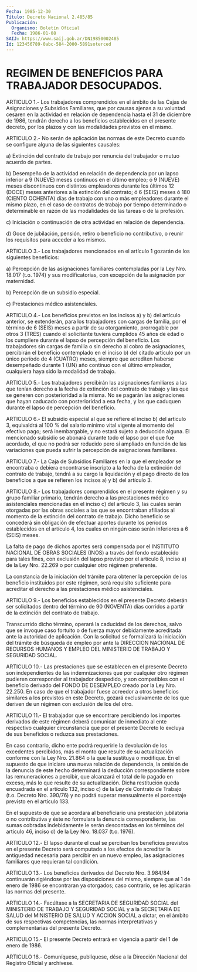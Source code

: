 ```yaml
---
Fecha: 1985-12-30
Título: Decreto Nacional 2.485/85
Publicación:
  Organismo: Boletín Oficial
  Fecha: 1986-01-08
SAIJ: https://www.saij.gob.ar/DN19850002485
Id: 123456789-0abc-584-2000-5891soterced
---
```

# REGIMEN DE BENEFICIOS PARA TRABAJADOR DESOCUPADOS.

<a id="1"></a>
ARTICULO  1.-  Los  trabajadores  comprendidos  en el ámbito de las Cajas  de  Asignaciones  y  Subsidios  Familiares, que  por  causas ajenas  a  su  voluntad  cesaren  en la actividad  en  relación  de dependencia hasta el 31 de diciembre  de  1986,  tendrán  derecho a los beneficios establecidos en el presente decreto, por los  plazos y con las modalidades previstos en el mismo.

<a id="2"></a>
ARTICULO  2.-  No  serán  de  aplicación las normas de este Decreto cuando  se  configure  alguna  de  las  siguientes  causales:

a) Extinción del contrato de trabajo  por renuncia del trabajador o mutuo acuerdo de partes.

b)  Desempeño de la actividad en relación  de  dependencia  por  un lapso  inferior  a 9 (NUEVE) meses continuos en el último empleo; ó 9 (NUEVE) meses discontinuos  con distintos empleadores durante los últimos 12 (DOCE) meses anteriores  a  la extinción del contrato; ó 6 (SEIS) meses ó 180 (CIENTO OCHENTA) días  de  trabajo  con  uno o más empleadores durante el mismo plazo, en el caso de contratos  de trabajo  por  tiempo  determinado  o  determinable  en razón de las modalidades de las tareas o de la profesión.

c)  Iniciación  o  continuación  de  otra actividad en relación  de dependencia.

d) Goce de jubilación, pensión, retiro o beneficio no contributivo, o reunir los requisitos  para  acceder  a los mismos.

<a id="3"></a>
ARTICULO  3.- Los trabajadores mencionados en el artículo 1 gozarán de los siguientes beneficios:

a) Percepción  de  las  asignaciones familiares contempladas por la Ley Nro. 18.017 (t.o. 1974)  y sus modificatorias, con excepción de la asignación por maternidad.

b) Percepción de un subsidio especial.

c) Prestaciones médico asistenciales.

<a id="4"></a>
ARTICULO  4.-  Los  beneficios previstos en los incisos a) y b) del artículo anterior, se  extenderán, para los trabajadores con cargas de familia, por el término  de  6  (SEIS)  meses  a  partir  de  su otorgamiento,  prorrogable por otros 3 (TRES) cuando el solicitante tuviera cumplidos  45 años de edad o los cumpliere durante el lapso de  percepción  del  beneficio.  Los  trabajadores  sin  cargas  de familia o sin derecho  al  cobro  de  asignaciones,  percibirán  el beneficio  contemplado  en  el inciso b) del citado artículo por un único período de 4 (CUATRO) meses,  siempre  que  acrediten haberse desempeñado  durante  1 (UN) año continuo con el último  empleador, cualquiera haya sido la modalidad de trabajo.

<a id="5"></a>
ARTICULO    5.-    Los  trabajadores  percibirán  las  asignaciones familiares a las que  tenían  derecho  a  la fecha de extinción del contrato  de trabajo y las que se generen con  posterioridad  a  la misma. No se  pagarán  las  asignaciones  que  hayan  caducado  con posterioridad  a  esa fecha, y las que caduquen durante el lapso de percepción del beneficio.

<a id="6"></a>
ARTICULO  6.-  El  subsidio especial al que se refiere el inciso b) del articulo 3, equivaldrá  al  100  %  del  salario  minimo  vital vigente  al  momento  del  efectivo  pago;  será inembargable, y no estará  sujeto  a  deducción  alguna.  El  mencionado  subsidio  se abonará durante todo el lapso por el que fue  acordado,  el  que no podrá  ser  reducido pero sí ampliado en función de las variaciones que  pueda  sufrir    la  percepción  de  asignaciones  familiares.

<a id="7"></a>
ARTICULO  7.-  La  Caja  de  Subsidios  Familiares  en  la  que  el empleador  se encontraba o debiera encontrarse inscripto a la fecha de la extinción  del  contrato  de  trabajo,  tendrá  a su cargo la liquidación  y el pago directo de los beneficios a que se  refieren los incisos a) y b) del artículo 3.

<a id="8"></a>
ARTICULO  8.-  Los trabajadores comprendidos en el presente régimen y su grupo familiar  primario,  tendrán  derecho a las prestaciones médico asistenciales mencionadas en el inciso  c)  del  artículo 3, las  cuales  serán  otorgadas  por las obras sociales a las que  se encontraban afiliados al momento  de  la  extinción del contrato de trabajo.  Dicho beneficio se concederá sin obligación  de  efectuar aportes durante  los  períodos  establecidos  en el artículo 4, los cuales  en  ningún  caso  serán inferiores a 6 (SEIS)  meses.

La  falta  de  pago  de  dichos  aportes  será  compensada  por  el INSTITUTO NACIONAL DE OBRAS  SOCIALES  (INOS)  a  través  del fondo establecido para tales fines, con exclusión del lapso previsto  por el  artículo  8,  inciso  a)  de la Ley Nro. 22.269 o por cualquier otro régimen preferente.

La  constancia  de  la  iniciación  del  trámite  para  obtener  la percepción de los beneficio  instituidos  por  este  régimen,  será requisito  suficiente  para acreditar el derecho a las prestaciones médico asistenciales.

<a id="9"></a>
ARTICULO  9.-  Los  beneficios  establecidos en el presente Decreto deberán ser solicitados dentro del  término  de  90  (NOVENTA) días corridos  a  partir  de  la  extinción  del  contrato  de  trabajo.

Transcurrido  dicho  término, operará la caducidad de los derechos, salvo que se invoque caso  fortuito  o  de fuerza mayor debidamente acreditada ante la autoridad de aplicación.  Con  la  solicitud  se formalizará  la  iniciación  del  trámite de búsqueda de empleo por ante  la  DIRECCION  NACIONAL  DE RECURSOS  HUMANOS  Y  EMPLEO  DEL MINISTERIO DE TRABAJO Y SEGURIDAD SOCIAL.

<a id="10"></a>
ARTICULO  10.-  Las  prestaciones  que se establecen en el presente Decreto  son  independientes  de  las  indemnizaciones    que   por cualquier    otro   régimen  pudieren  corresponder  al  trabajador despedido, y son compatibles  con  el  beneficio derivado del FONDO DE  DESEMPLEO creado por la Ley Nro. 22.250.  En  caso  de  que  el trabajador  fuese  acreedor  a  otros  beneficios  similares  a los previstos  en  este  Decreto,  gozará  exclusivamente  de  los  que deriven de un régimen con exclusión de los del otro.

<a id="11"></a>
ARTICULO  11.-  El  trabajador  que  se  encontrare percibiendo los importes derivados de este régimen deberá  comunicar  de  inmediato al  ente  respectivo  cualquier  circunstancia  que por el presente Decreto  lo  excluya de sus beneficios o reduzca sus  prestaciones.

En caso contrario,  dicho  ente  podrá  requerirle la devolución de los  excedentes  percibidos,  más  el  monto  que   resulte  de  su actualización  conforme  con  la  Ley  Nro.  21.864  o  la  que  la sustituya  o  modifique.  En  el supuesto de que iniciare una nueva relación de dependencia, la omisión  de  la  denuncia de este hecho determinará la deducción correspondiente sobre  las  remuneraciones a percibir, que alcanzará el total de lo pagado en exceso,  más  lo que    resulte    de  su  actualización.  Dicha  restitución  queda encuadrada en el artículo  132,  inciso c) de la Ley de Contrato de Trabajo (t.o. Decreto Nro. 390/76)  y no podrá superar mensualmente el porcentaje previsto en el artículo 133.

En el supuesto de que se acordara al  beneficiario  una  prestación jubilatoria  o  no  contributiva  y  éste  no formulara la denuncia correspondiente,  las  sumas  cobradas  indebidamente    le   serán descontadas  en  los  términos del artículo 46, inciso d) de la Ley Nro. 18.037 (t.o. 1976).

<a id="12"></a>
ARTICULO  12.-  El lapso durante el cual se perciban los beneficios previstos en el presente  Decreto  será  computado a los efectos de acreditar  la  antiguedad  necesaria  para  percibir  en  un  nuevo empleo,  las asignaciones familiares que requieran  tal  condición.

<a id="13"></a>
ARTICULO  13.-  Los  beneficios derivados del Decreto Nro. 3.984/84 continuarán rigiéndose  por  las  disposiciones  del mismo, siempre que  al  1  de  enero  de  1986  se encontraran ya otorgados;  caso contrario, se les aplicarán las normas del presente.

<a id="14"></a>
ARTICULO  14.-  Facúltase  a  la SECRETARIA DE SEGURIDAD SOCIAL del MINISTERIO DE TRABAJO Y SEGURIDAD  SOCIAL  y  a  la  SECRETARIA  DE SALUD  del  MINISTERIO  DE  SALUD  Y  ACCION SOCIAL a dictar, en el ámbito de sus respectivas competencias,  las normas interpretativas y complementarias del presente Decreto.

<a id="15"></a>
ARTICULO  15.- El presente Decreto entrará en vigencia a partir del 1 de enero de 1986.

<a id="16"></a>
ARTICULO    16.-  Comuníquese,  publíquese,  dése  a  la  Dirección Nacional del Registro Oficial y archívese.
